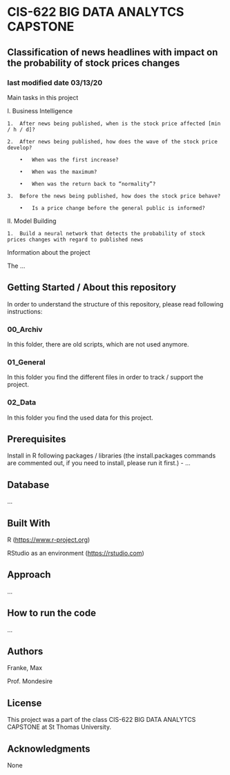 # CIS-622 BIG DATA ANALYTCS CAPSTONE
## Classification of news headlines with impact on the probability of stock prices changes

### last modified date 03/13/20

Main tasks in this project

I.	Business Intelligence

    1.	After news being published, when is the stock price affected [min / h / d]?

    2.	After news being published, how does the wave of the stock price develop?

        •	When was the first increase?

        •	When was the maximum?

        •	When was the return back to “normality”?

    3.	Before the news being published, how does the stock price behave?

        •	Is a price change before the general public is informed?

II.	Model Building

    1.	Build a neural network that detects the probability of stock prices changes with regard to published news 


Information about the project

The ...

## Getting Started / About this repository

In order to understand the structure of this repository, please read following instructions:

### 00_Archiv

In this folder, there are old scripts, which are not used anymore.

### 01_General

In this folder you find the different files in order to track / support the project.

### 02_Data

In this folder you find the used data for this project.

## Prerequisites

Install in R following packages / libraries (the install.packages commands are commented out, if you need to install, please run it first.)
    - ...

## Database

...

## Built With

R (https://www.r-project.org)

RStudio as an environment (https://rstudio.com)

## Approach

...


## How to run the code

...

## Authors

Franke, Max

Prof. Mondesire


## License

This project was a part of the class CIS-622 BIG DATA ANALYTCS CAPSTONE at St Thomas University.

## Acknowledgments

None

